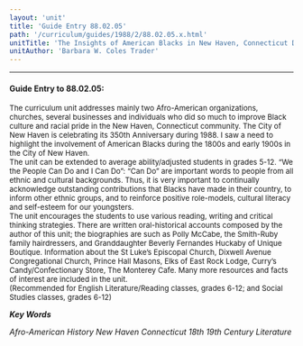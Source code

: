 ```yaml
---
layout: 'unit'
title: 'Guide Entry 88.02.05'
path: '/curriculum/guides/1988/2/88.02.05.x.html'
unitTitle: 'The Insights of American Blacks in New Haven, Connecticut During the 19th and 20th Centuries'
unitAuthor: 'Barbara W. Coles Trader'
---
```


<body>
<hr/>
 <h4>
  Guide Entry to 88.02.05:
 </h4>
 <font size="-1">
  <dl>
   <dt>
    The curriculum unit addresses mainly two Afro-American organizations, churches, several businesses and individuals who did so much to improve Black culture and racial pride in the New Haven, Connecticut community. The City of New Haven is celebrating its 350th Anniversary during 1988. I saw a need to highlight the involvement of American Blacks during the 1800s and early 1900s in the City of New Haven.
    <dt>
     The unit can be extended to average ability/adjusted students in grades 5-12. “We the People Can Do and I Can Do”: “Can Do” are important words to people from all ethnic and cultural backgrounds. Thus, it is very important to continually acknowledge outstanding contributions that Blacks have made in their country, to inform other ethnic groups, and to reinforce positive role-models, cultural literacy and self-esteem for our youngsters.
     <dt>
      The unit encourages the students to use various reading, writing and critical thinking strategies. There are written oral-historical accounts composed by the author of this unit; the biographies are such as Polly McCabe, the Smith-Ruby family hairdressers, and Granddaughter Beverly Fernandes Huckaby of Unique Boutique. Information about the St Luke’s Episcopal Church, Dixwell Avenue Congregational Church, Prince Hall Masons, Elks of East Rock Lodge, Curry’s Candy/Confectionary Store, The Monterey Cafe. Many more resources and facts of interest are included in the unit.
      <dt>
       (Recommended for English Literature/Reading classes, grades 6-12; and Social Studies classes, grades 6-12)
      </dt>
     </dt>
    </dt>
   </dt>
  </dl>
 </font>
 <p>
  <b>
   <i>
    Key Words
   </i>
  </b>
  <br/>
 </p>
 <p>
  <i>
   Afro-American History New Haven Connecticut 18th 19th Century Literature
  </i>
 </p>

</body>
